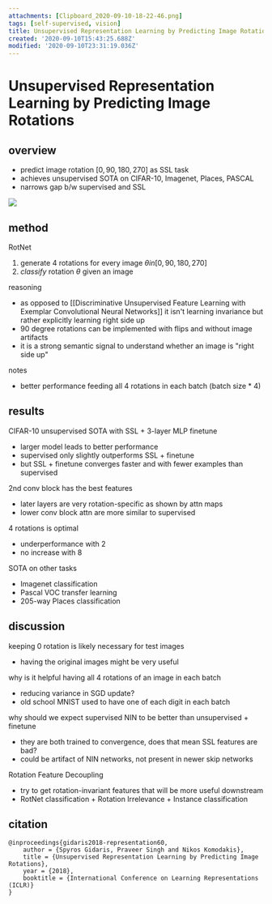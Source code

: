 ```yaml
---
attachments: [Clipboard_2020-09-10-18-22-46.png]
tags: [self-supervised, vision]
title: Unsupervised Representation Learning by Predicting Image Rotations
created: '2020-09-10T15:43:25.688Z'
modified: '2020-09-10T23:31:19.036Z'
---
```


# Unsupervised Representation Learning by Predicting Image Rotations

## overview

- predict image rotation $[0, 90, 180, 270]$ as SSL task
- achieves unsupervised SOTA on CIFAR-10, Imagenet, Places, PASCAL
- narrows gap b/w supervised and SSL

![](@attachment/Clipboard_2020-09-10-18-22-46.png)

## method
RotNet
1. generate 4 rotations for every image $\theta in [0, 90, 180, 270]$ 
2. _classify_ rotation $\theta$ given an image

reasoning 
- as opposed to [[Discriminative Unsupervised Feature Learning with Exemplar Convolutional Neural Networks]] it isn't learning invariance but rather explicitly learning right side up
- 90 degree rotations can be implemented with flips and without image artifacts
- it is a strong semantic signal to understand whether an image is "right side up"

notes
- better performance feeding all 4 rotations in each batch (batch size * 4)

## results

CIFAR-10 unsupervised SOTA with SSL + 3-layer MLP finetune
- larger model leads to better performance
- supervised only slightly outperforms SSL + finetune
- but SSL + finetune converges faster and with fewer examples than supervised
  
2nd conv block has the best features
- later layers are very rotation-specific as shown by attn maps
- lower conv block attn are more similar to supervised

4 rotations is optimal
- underperformance with 2
- no increase with 8

SOTA on other tasks
- Imagenet classification
- Pascal VOC transfer learning
- 205-way Places classification

## discussion 
keeping $0$ rotation is likely necessary for test images
- having the original images might be very useful 

why is it helpful having all 4 rotations of an image in each batch 
- reducing variance in SGD update?
- old school MNIST used to have one of each digit in each batch

why should we expect supervised NIN to be better than unsupervised + finetune
- they are both trained to convergence, does that mean SSL features are bad?
- could be artifact of NIN networks, not present in newer skip networks

Rotation Feature Decoupling 
- try to get rotation-invariant features that will be more useful downstream
- RotNet classification + Rotation Irrelevance + Instance classification


## citation
```
@inproceedings{gidaris2018-representation60,
    author = {Spyros Gidaris, Praveer Singh and Nikos Komodakis},
    title = {Unsupervised Representation Learning by Predicting Image Rotations},
    year = {2018},
    booktitle = {International Conference on Learning Representations (ICLR)}
}
```


